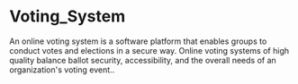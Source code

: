 # Voting_System
An online voting system is a software platform that enables groups to conduct votes and elections in a secure way. Online voting systems of high quality balance ballot security, accessibility, and the overall needs of an organization's voting event..
